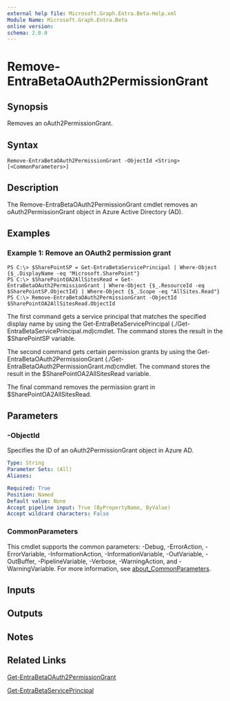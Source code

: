 ```yaml
---
external help file: Microsoft.Graph.Entra.Beta-Help.xml
Module Name: Microsoft.Graph.Entra.Beta
online version:
schema: 2.0.0
---
```


# Remove-EntraBetaOAuth2PermissionGrant

## Synopsis
Removes an oAuth2PermissionGrant.

## Syntax

```
Remove-EntraBetaOAuth2PermissionGrant -ObjectId <String> [<CommonParameters>]
```

## Description
The Remove-EntraBetaOAuth2PermissionGrant cmdlet removes an oAuth2PermissionGrant object in Azure Active Directory (AD).

## Examples

### Example 1: Remove an OAuth2 permission grant
```
PS C:\> $SharePointSP = Get-EntraBetaServicePrincipal | Where-Object {$_.DisplayName -eq "Microsoft.SharePoint"}
PS C:\> $SharePointOA2AllSitesRead = Get-EntraBetaOAuth2PermissionGrant | Where-Object {$_.ResourceId -eq $SharePointSP.ObjectId} | Where-Object {$_.Scope -eq "AllSites.Read"}
PS C:\> Remove-EntraBetaOAuth2PermissionGrant -ObjectId $SharePointOA2AllSitesRead.ObjectId
```

The first command gets a service principal that matches the specified display name by using the Get-EntraBetaServicePrincipal (./Get-EntraBetaServicePrincipal.md)cmdlet. 
The command stores the result in the $SharePointSP variable.

The second command gets certain permission grants by using the Get-EntraBetaOAuth2PermissionGrant (./Get-EntraBetaOAuth2PermissionGrant.md)cmdlet. 
The command stores the result in the $SharePointOA2AllSitesRead variable.

The final command removes the permission grant in $SharePointOA2AllSitesRead.

## Parameters



### -ObjectId
Specifies the ID of an oAuth2PermissionGrant object in Azure AD.

```yaml
Type: String
Parameter Sets: (All)
Aliases:

Required: True
Position: Named
Default value: None
Accept pipeline input: True (ByPropertyName, ByValue)
Accept wildcard characters: False
```

### CommonParameters
This cmdlet supports the common parameters: -Debug, -ErrorAction, -ErrorVariable, -InformationAction, -InformationVariable, -OutVariable, -OutBuffer, -PipelineVariable, -Verbose, -WarningAction, and -WarningVariable. For more information, see [about_CommonParameters](https://go.microsoft.com/fwlink/?LinkID=113216).

## Inputs

## Outputs

## Notes

## Related Links

[Get-EntraBetaOAuth2PermissionGrant]()

[Get-EntraBetaServicePrincipal]()

